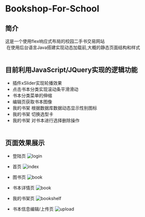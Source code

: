 # Bookshop-For-School

## 简介
  这是一个使用flex响应式布局的校园二手书交易网站<br/>
  在使用后台语言Java搭建实现动态加载前,大概的静态页面结构和样式
  <br/><br/>


## 目前利用JavaScript/JQuery实现的逻辑功能
* 插件xSlider实现轮播效果
* 点击书本分类实现滚动条平滑滑动
* 书本分类菜单的伸缩
* 编辑页获取书本图像
* 我的书架 根据数据库数据动态显示性别图标
* 我的书架 切换选型卡
* 我的书架 对书本进行选择删除操作
   <br/><br/>
   
   
## 页面效果展示
* 登陆页
![login](https://github.com/chieminchan/Bookshop-For-School/blob/master/showPage/login.png)

* 首页
![index](https://github.com/chieminchan/Bookshop-For-School/blob/master/showPage/index.png)

* 图书页
![book](https://github.com/chieminchan/Bookshop-For-School/blob/master/showPage/bookStore.jpg)

* 书本详情页
![book](https://github.com/chieminchan/Bookshop-For-School/blob/master/showPage/bookDetail.jpg)

* 我的书架页
![bookshelf](https://github.com/chieminchan/Bookshop-For-School/blob/master/showPage/myBookshelf.jpg)

* 书本信息编辑/上传页
![upload](https://github.com/chieminchan/Bookshop-For-School/blob/master/showPage/upload.jpg)


